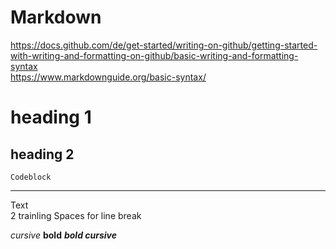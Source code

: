# Markdown
https://docs.github.com/de/get-started/writing-on-github/getting-started-with-writing-and-formatting-on-github/basic-writing-and-formatting-syntax  
https://www.markdownguide.org/basic-syntax/  

# heading 1
## heading 2
```
Codeblock
```

---

Text  
2 trainling Spaces for line break  

*cursive*
**bold**
***bold cursive***

